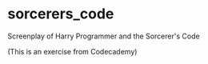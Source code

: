 # sorcerers_code
Screenplay of Harry Programmer and the Sorcerer's Code

(This is an exercise from Codecademy)
